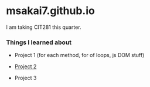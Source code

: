 # msakai7.github.io

I am taking CIT281 this quarter.

### Things I learned about

- Project 1 (for each method, for of loops, js DOM stuff)

- [Project 2](https://uo-cit.github.io/project-2-masakai7/)

- Project 3
